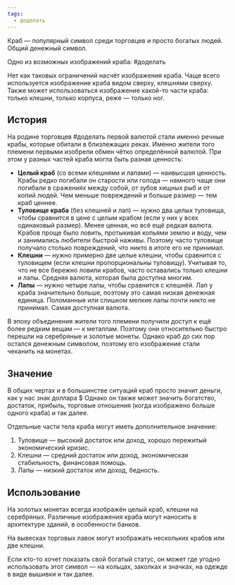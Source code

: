 ```yaml
---
tags:
  - доделать
---
```

Краб — популярный символ среди торговцев и просто богатых людей. Общий денежный символ.

Одно из возможных изображений краба: #доделать

Нет как таковых ограничений насчёт изображения краба. Чаще всего используется изображение краба видом сверху, клешнями сверху. Также может использоваться изображение какой-то части краба: только клешни, только корпуса, реже — только ног.

## История
На родине торговцев #доделать первой валютой стали именно речные крабы, которые обитали в близлежащих реках. Именно жители того племени первыми изобрели обмен чётко определённой валютой. При этом у разных частей краба могла быть разная ценность:
- **Целый краб** (со всеми клешнями и лапами) — наивысшая ценность. Крабы редко погибали он старости или голода — намного чаще они погибали в сражениях между собой, от зубов хищных рыб и от копий людей. Чем меньше повреждений и больше размер — тем краб ценнее.
- **Туловище краба** (без клешней и лап) — нужно два целых туловища, чтобы сравнится в цене с целым крабом (если у них у всех одинаковый размер). Менее ценная, но всё ещё редкая валюта. Крабов проще было ловить, протыкивая копьями землю и воду, чем и занимались любители быстрой наживы. Поэтому часто туловище получало столько повреждений, что никто в итоге его не принимал.
- **Клешни** — нужно примерно две целые клешни, чтобы сравнится с туловищем (если клешни пропорциональны туловищу). Учитывая то, что не все бережно ловили крабов, часто оставались только клешни и лапы. Средняя валюта, которая была доступна многим.  
- **Лапы** — нужно четыре лапы, чтобы сравнится с клешнёй. Лап у краба значительно больше, поэтому это самая низкая денежная единица. Поломанные или слишком мелкие лапы почти никто не принимал. Самая доступная валюта.

В эпоху объединения жители того племени получили доступ к ещё более редким вещам — к металлам. Поэтому они относительно быстро перешли на серебряные и золотые монеты. Однако краб до сих пор остался денежным символом, поэтому его изображение стали чеканить на монетах.
## Значение
В общих чертах и в большинстве ситуаций краб просто значит деньги, как у нас знак доллара $
Однако он также может значить богатство, достаток, прибыль, торговые отношения (когда изображено больше одного краба) и так далее.

Отдельные части тела краба могут иметь дополнительное значение:
1. Туловище — высокий достаток или доход, хорошо пережитый экономический кризис.
2. Клешни — средний достаток или доход, экономическая стабильность, финансовая помощь.
3. Лапы — низкий достаток или доход, бедность.
## Использование
На золотых монетах всегда изображён целый краб, клешни на серебряных. Различные изображения краба могут наносить в архитектуре зданий, в особенности банков.

На вывесках торговых лавок могут изображать нескольких крабов или две клешни.

Если кто-то хочет показать свой богатый статус, он может где угодно использовать этот символ — на кольцах, заколках и значках, на одежде в виде вышивки и так далее.